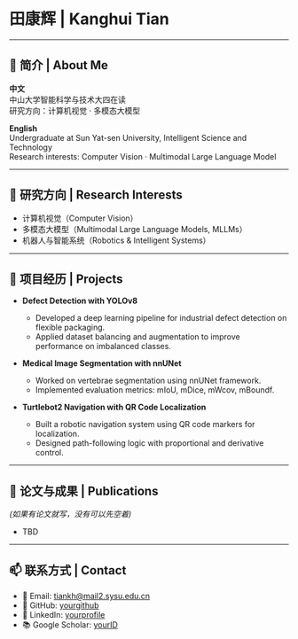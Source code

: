 # 田康辉 | Kanghui Tian  

---

## 👋 简介 | About Me

**中文**  
中山大学智能科学与技术大四在读  
研究方向：计算机视觉 · 多模态大模型  

**English**  
Undergraduate at Sun Yat-sen University, Intelligent Science and Technology  
Research interests: Computer Vision · Multimodal Large Language Model  

---

## 🔬 研究方向 | Research Interests

- 计算机视觉（Computer Vision）  
- 多模态大模型（Multimodal Large Language Models, MLLMs）  
- 机器人与智能系统（Robotics & Intelligent Systems）  

---

## 📂 项目经历 | Projects

- **Defect Detection with YOLOv8**  
  - Developed a deep learning pipeline for industrial defect detection on flexible packaging.  
  - Applied dataset balancing and augmentation to improve performance on imbalanced classes.  

- **Medical Image Segmentation with nnUNet**  
  - Worked on vertebrae segmentation using nnUNet framework.  
  - Implemented evaluation metrics: mIoU, mDice, mWcov, mBoundf.  

- **Turtlebot2 Navigation with QR Code Localization**  
  - Built a robotic navigation system using QR code markers for localization.  
  - Designed path-following logic with proportional and derivative control.  

---

## 📑 论文与成果 | Publications

*(如果有论文就写，没有可以先空着)*  

- TBD  

---

## 📫 联系方式 | Contact

- 📧 Email: [tiankh@mail2.sysu.edu.cn](mailto:tiankh@mail2.sysu.edu.cn)  
- 🐙 GitHub: [yourgithub](https://github.com/yourgithub)  
- 🔗 LinkedIn: [yourprofile](https://www.linkedin.com/in/yourprofile/)  
- 📚 Google Scholar: [yourID](https://scholar.google.com/citations?user=yourID)  
